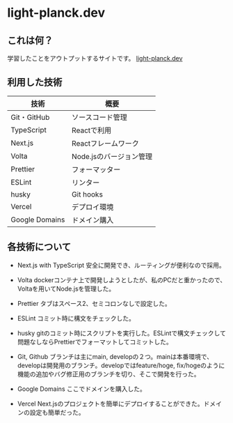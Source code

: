 # light-planck.dev

## これは何？
学習したことをアウトプットするサイトです。
[light-planck.dev](https://www.light-planck.dev/)

## 利用した技術
|  技術  |  概要  |
| ---- | ---- |
| Git・GitHub | ソースコード管理 |
| TypeScript | Reactで利用 |
|Next.js|Reactフレームワーク|
|Volta|Node.jsのバージョン管理|
|Prettier|フォーマッター|
|ESLint|リンター|
|husky|Git hooks|
|Vercel|デプロイ環境|
|Google Domains|ドメイン購入|

## 各技術について
- Next.js with TypeScript
安全に開発でき、ルーティングが便利なので採用。

- Volta
dockerコンテナ上で開発しようとしたが、私のPCだと重かったので、Voltaを用いてNode.jsを管理した。

- Prettier
タブはスペース2、セミコロンなしで設定した。

- ESLint
コミット時に構文をチェックした。

- husky
gitのコミット時にスクリプトを実行した。ESLintで構文チェックして問題なしならPrettierでフォーマットしてコミットした。

- Git, Github
ブランチは主にmain, developの２つ。mainは本番環境で、developは開発用のブランチ。developではfeature/hoge, fix/hogeのように機能の追加やバグ修正用のブランチを切り、そこで開発を行った。

- Google Domains
ここでドメインを購入した。

- Vercel
Next.jsのプロジェクトを簡単にデプロイすることができた。ドメインの設定も簡単だった。